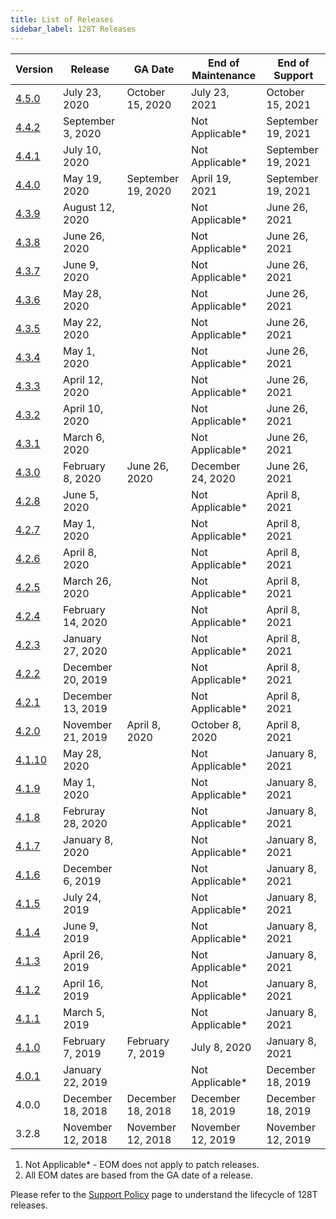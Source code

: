 ```yaml
---
title: List of Releases
sidebar_label: 128T Releases
---
```


| Version                                          | Release           | GA Date            | End of Maintenance | End of Support     |
| ------------------------------------------------ | ----------------- | ------------------ | ------------------ | ------------------ |
| [4.5.0](release_notes_128t_4.5.md#release-450)   | July 23, 2020     | October 15, 2020   | July 23, 2021      | October 15, 2021   |
| [4.4.2](release_notes_128t_4.3.md#release-442)   | September 3, 2020 |                    | Not Applicable*    | September 19, 2021 |
| [4.4.1](release_notes_128t_4.3.md#release-441)   | July 10, 2020     |                    | Not Applicable*    | September 19, 2021 |
| [4.4.0](release_notes_128t_4.4.md#release-440)   | May 19, 2020      | September 19, 2020 | April 19, 2021     | September 19, 2021 |
| [4.3.9](release_notes_128t_4.3.md#release-439)   | August 12, 2020   |                    | Not Applicable*    | June 26, 2021      |
| [4.3.8](release_notes_128t_4.3.md#release-438)   | June 26, 2020     |                    | Not Applicable*    | June 26, 2021      |
| [4.3.7](release_notes_128t_4.3.md#release-437)   | June 9, 2020      |                    | Not Applicable*    | June 26, 2021      |
| [4.3.6](release_notes_128t_4.3.md#release-436)   | May 28, 2020      |                    | Not Applicable*    | June 26, 2021      |
| [4.3.5](release_notes_128t_4.3.md#release-435)   | May 22, 2020      |                    | Not Applicable*    | June 26, 2021      |
| [4.3.4](release_notes_128t_4.3.md#release-434)   | May 1, 2020       |                    | Not Applicable*    | June 26, 2021      |
| [4.3.3](release_notes_128t_4.3.md#release-433)   | April 12, 2020    |                    | Not Applicable*    | June 26, 2021      |
| [4.3.2](release_notes_128t_4.3.md#release-432)   | April 10, 2020    |                    | Not Applicable*    | June 26, 2021      |
| [4.3.1](release_notes_128t_4.3.md#release-431)   | March 6, 2020     |                    | Not Applicable*    | June 26, 2021      |
| [4.3.0](release_notes_128t_4.3.md#release-430)   | February 8, 2020  | June 26, 2020      | December 24, 2020  | June 26, 2021      |
| [4.2.8](release_notes_128t_4.2.md#release-428)   | June 5, 2020      |                    | Not Applicable*    | April 8, 2021      |
| [4.2.7](release_notes_128t_4.2.md#release-427)   | May 1, 2020       |                    | Not Applicable*    | April 8, 2021      |
| [4.2.6](release_notes_128t_4.2.md#release-426)   | April 8, 2020     |                    | Not Applicable*    | April 8, 2021      |
| [4.2.5](release_notes_128t_4.2.md#release-425)   | March 26, 2020    |                    | Not Applicable*    | April 8, 2021      |
| [4.2.4](release_notes_128t_4.2.md#release-424)   | February 14, 2020 |                    | Not Applicable*    | April 8, 2021      |
| [4.2.3](release_notes_128t_4.2.md#release-423)   | January 27, 2020  |                    | Not Applicable*    | April 8, 2021      |
| [4.2.2](release_notes_128t_4.2.md#release-422)   | December 20, 2019 |                    | Not Applicable*    | April 8, 2021      |
| [4.2.1](release_notes_128t_4.2.md#release-421)   | December 13, 2019 |                    | Not Applicable*    | April 8, 2021      |
| [4.2.0](release_notes_128t_4.2.md#release-420)   | November 21, 2019 | April 8, 2020      | October 8, 2020    | April 8, 2021      |
| [4.1.10](release_notes_128t_4.1.md#release-4110) | May 28, 2020      |                    | Not Applicable*    | January 8, 2021    |
| [4.1.9](release_notes_128t_4.1.md#release-419)   | May 1, 2020       |                    | Not Applicable*    | January 8, 2021    |
| [4.1.8](release_notes_128t_4.1.md#release-418)   | Februray 28, 2020 |                    | Not Applicable*    | January 8, 2021    |
| [4.1.7](release_notes_128t_4.1.md#release-417)   | January 8, 2020   |                    | Not Applicable*    | January 8, 2021    |
| [4.1.6](release_notes_128t_4.1.md#release-416)   | December 6, 2019  |                    | Not Applicable*    | January 8, 2021    |
| [4.1.5](release_notes_128t_4.1.md#release-415)   | July 24, 2019     |                    | Not Applicable*    | January 8, 2021    |
| [4.1.4](release_notes_128t_4.1.md#release-414)   | June 9, 2019      |                    | Not Applicable*    | January 8, 2021    |
| [4.1.3](release_notes_128t_4.1.md#release-413)   | April 26, 2019    |                    | Not Applicable*    | January 8, 2021    |
| [4.1.2](release_notes_128t_4.1.md#release-412)   | April 16, 2019    |                    | Not Applicable*    | January 8, 2021    |
| [4.1.1](release_notes_128t_4.1.md#release-411)   | March 5, 2019     |                    | Not Applicable*    | January 8, 2021    |
| [4.1.0](release_notes_128t_4.1.md#release-410)   | February 7, 2019  | February 7, 2019   | July 8, 2020       | January 8, 2021    |
| [4.0.1](release_notes_128t_4.0.md#release-401)   | January 22, 2019  |                    | Not Applicable*    | December 18, 2019  |
| 4.0.0                                            | December 18, 2018 | December 18, 2018  | December 18, 2019  | December 18, 2019  |
| 3.2.8                                            | November 12, 2018 | November 12, 2018  | November 12, 2019  | November 12, 2019  |

1. Not Applicable* - EOM does not apply to patch releases.
2. All EOM dates are based from the GA date of a release.

Please refer to the [Support Policy](about_support_policy.md) page to understand the lifecycle of 128T releases.
